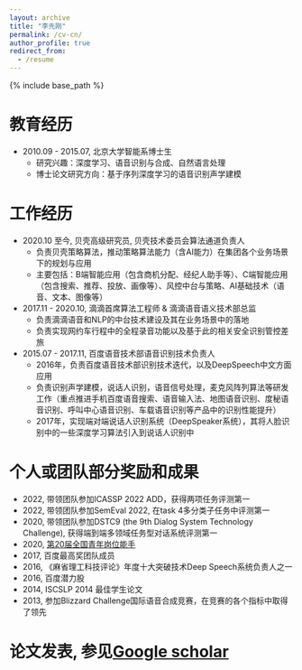 ```yaml
---
layout: archive
title: "李先刚"
permalink: /cv-cn/
author_profile: true
redirect_from:
  - /resume
---
```


{% include base_path %}

教育经历
======
* 2010.09 - 2015.07,    北京大学智能系博士生
  * 研究兴趣：深度学习、语音识别与合成、自然语言处理
  * 博士论文研究方向：基于序列深度学习的语音识别声学建模

工作经历
======
* 2020.10 至今, 贝壳高级研究员, 贝壳技术委员会算法通道负责人
  * 负责贝壳策略算法，推动策略算法能力（含AI能力）在集团各个业务场景下的规划与应用
  * 主要包括：B端智能应用（包含商机分配、经纪人助手等）、C端智能应用（包含搜索、推荐、投放、画像等）、风控中台与策略、AI基础技术（语音、文本、图像等）
* 2017.11 - 2020.10,    滴滴首席算法工程师 & 滴滴语音语义技术部总监
  * 负责滴滴语音和NLP的中台技术建设及其在业务场景中的落地
  * 负责实现网约车行程中的全程录音功能以及基于此的相关安全识别管控差旅
* 2015.07 - 2017.11,    百度语音技术部语音识别技术负责人
  * 2016年，负责百度语音技术部识别技术迭代，以及DeepSpeech中文方面应用
  * 负责识别声学建模，说话人识别，语音信号处理，麦克风阵列算法等研发工作（重点推进手机百度语音搜索、语音输入法、地图语音识别、度秘语音识别、呼叫中心语音识别、车载语音识别等产品中的识别性能提升）
  * 2017年，实现端对端说话人识别系统（DeepSpeaker系统），其将人脸识别中的一些深度学习算法引入到说话人识别中

个人或团队部分奖励和成果
======
* 2022, 带领团队参加ICASSP 2022 ADD，获得两项任务评测第一
* 2022, 带领团队参加SemEval 2022, 在task 4多分类子任务中评测第一
* 2020, 带领团队参加DSTC9 (the 9th Dialog System Technology Challenge), 获得端到端多领域任务型对话系统评测第一
* 2020, [第20届全国青年岗位能手](https://www.thepaper.cn/newsDetail_forward_8372344)
* 2017, 百度最高奖团队成员
* 2016, 《麻省理工科技评论》年度十大突破技术Deep Speech系统负责人之一
* 2016, 百度潜力股
* 2014, ISCSLP 2014 最佳学生论文
* 2013, 参加Blizzard Challenge国际语音合成竞赛，在竞赛的各个指标中取得了领先

论文发表, 参见[Google scholar](https://scholar.google.com/citations?user=80YNQwMAAAAJ&hl=zh-CN)
======
